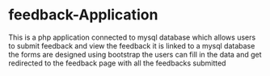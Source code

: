 # feedback-Application
This is a php application connected to mysql database which allows users to submit feedback and view the feedback
it is linked to a mysql database
the forms are designed using bootstrap
the users can fill in the data and get redirected to the feedback page with all the feedbacks submitted
